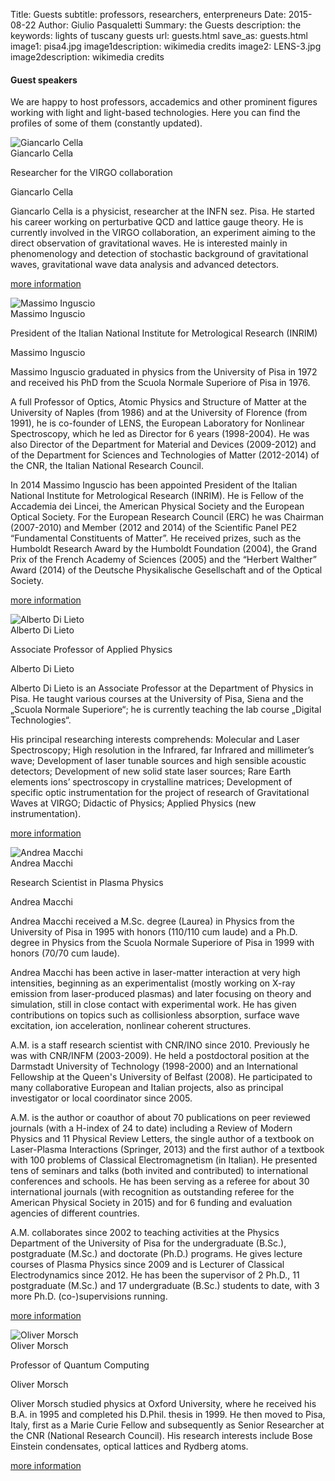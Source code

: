 Title: Guests
subtitle: professors, researchers, enterpreneurs
Date: 2015-08-22
Author: Giulio Pasqualetti
Summary: the Guests 
description: the 
keywords: lights of tuscany guests
url: guests.html
save_as: guests.html
image1: pisa4.jpg
image1description: wikimedia credits
image2: LENS-3.jpg
image2description: wikimedia credits

<div class="section">
  <div class="row">
    <div class="col s12">
      <h4>Guest speakers</h4>
      <p class="align-left">We are happy to host professors,
	accademics and other prominent figures working with light and
	light-based technologies. Here you can find the profiles of some
	of them (constantly updated).</p>
    </div>
  </div>
</div>


<!-- <div class="row"> -->
<!--   <div class="col s12 m6"> -->
<!--     <div class="card"> -->
<!--       <div class="card-content grey-text text-darken-4"> -->
<!--         <span class="card-title grey-text text-darken-4">Card Title</span> -->
<!-- 	<div class="col s12 m4"> -->
<!-- 	  <img style="width:100%" alt="Giancarlo Cella" src="{filename}/images/cella.jpg"> -->
<!-- 	</div> -->
<!-- 	<div class="col s12 m8"> -->
<!--         <p>I am a very simple card. I am good at containing small bits of information. -->
<!--           I am convenient because I require little markup to use effectively.</p> -->
<!-- 	</div> -->
<!--       <div class="card-action"> -->
<!--         <a href="#">This is a link</a> -->
<!--         <a href="#">This is a link</a> -->
<!--       </div> -->
<!--       </div> -->
<!--     </div> -->
<!--   </div> -->
<!-- </div> -->
      
<div class="row">
  <div id="cella" class="card medium col s12 m6">
    <div class="card-image waves-effect waves-block waves-light">
      <img class="activator" id="fotocella" alt="Giancarlo Cella" src="{filename}/images/cella.jpg">
      </div>
      <div class="card-content">
        <span class="card-title activator grey-text text-darken-4">Giancarlo Cella <i class="mdi-navigation-more-vert right"></i></span>
	<p>Researcher for the VIRGO collaboration</p>
      </div>
      <div class="card-reveal">
        <span class="card-title grey-text text-darken-4">Giancarlo Cella <i class="mdi-navigation-close right"></i></span>
	<p>Giancarlo Cella is a physicist, researcher at the INFN
sez. Pisa. He started his career working on perturbative QCD and
lattice gauge theory. He is currently involved in the VIRGO
collaboration, an experiment aiming to the direct observation of
gravitational waves. He is interested mainly in phenomenology and
detection of stochastic background of gravitational waves,
gravitational wave data analysis and advanced detectors.</p>
	<p><a href="http://www.df.unipi.it/~cella/">more information</a></p>
      </div>
  </div>
    <div id="inguscio" class="card medium col s12 m6">
      <div class="card-image waves-effect waves-block waves-light">
        <img class="activator" alt="Massimo Inguscio" src="{filename}/images/inguscio2.jpg">
      </div>
      <div class="card-content">
        <span class="card-title activator grey-text text-darken-4">Massimo Inguscio <i class="mdi-navigation-more-vert right"></i></span>
  	<p>President of the Italian National Institute for Metrological Research (INRIM)</p>
      </div>
      <div class="card-reveal">
        <span class="card-title grey-text text-darken-4">Massimo Inguscio <i class="mdi-navigation-close right"></i></span>
	<p>Massimo Inguscio graduated in physics from the University
	  of Pisa in 1972 and received his PhD from the Scuola Normale
	  Superiore of Pisa in 1976. </p>
	<p>A full Professor of Optics, Atomic Physics and Structure of
Matter at the University of Naples (from 1986) and at the University
of Florence (from 1991), he is co-founder of LENS, the European
Laboratory for Nonlinear Spectroscopy, which he led as Director for 6
years (1998-2004).  He was also Director of the Department for
Material and Devices (2009-2012) and of the Department for Sciences
and Technologies of Matter (2012-2014) of the CNR, the Italian
National Research Council.</p>
	  <p>In 2014 Massimo Inguscio has been appointed President of
the Italian National Institute for Metrological Research (INRIM). He
is Fellow of the Accademia dei Lincei, the American Physical Society
and the European Optical Society.  For the European Research Council
(ERC) he was Chairman (2007-2010) and Member (2012 and 2014) of the
Scientific Panel PE2 “Fundamental Constituents of Matter”. He received
prizes, such as the Humboldt Research Award by the Humboldt Foundation
(2004), the Grand Prix of the French Academy of Sciences (2005) and
the “Herbert Walther” Award (2014) of the Deutsche Physikalische
Gesellschaft and of the Optical Society.</p>
  	<p><a href="https://sites.google.com/a/lens.unifi.it/inguscio/home">more information</a></p>
      </div>
    </div>
  </div>
  
  <div class="row">
    <div id="dilieto" class="card medium col s12 m6">
      <div class="card-image waves-effect waves-block waves-light">
        <img class="activator" id="fotodilieto" alt="Alberto Di Lieto" src="{filename}/images/dilieto2.png">
      </div>
      <div class="card-content">
        <span class="card-title activator grey-text text-darken-4">Alberto Di Lieto <i class="mdi-navigation-more-vert right"></i></span>
        <p>Associate Professor of Applied Physics</p>
      </div>
      <div class="card-reveal">
        <span class="card-title grey-text text-darken-4">Alberto Di Lieto <i class="mdi-navigation-close right"></i></span>
	<p>Alberto Di Lieto is an Associate Professor at the
	Department of Physics in Pisa. He taught various courses at
	the University of Pisa, Siena and the „Scuola Normale
	Superiore“; he is currently teaching the lab course „Digital
	Technologies“.</p>
	<p>His principal researching interests comprehends: Molecular
	and Laser Spectroscopy; High resolution in the Infrared, far
	Infrared and millimeter’s wave; Development of laser tunable
	sources and high sensible acoustic detectors; Development of
	new solid state laser sources; Rare Earth elements ions’
	spectroscopy in crystalline matrices; Development of specific
	optic instrumentation for the project of research of
	Gravitational Waves at VIRGO; Didactic of Physics; Applied
	Physics (new instrumentation).</p>
    	<p><a href="http://www.df.unipi.it/~dilieto/">more information</a></p>
      </div>
    </div>
    <div id="macchi" class="card medium col s12 m6">
      <div class="card-image waves-effect waves-block waves-light">
  	<img class="activator" alt="Andrea Macchi" src="{filename}/images/macchi.jpg">
      </div>
      <div class="card-content">
  	<span class="card-title activator grey-text text-darken-4">Andrea Macchi <i class="mdi-navigation-more-vert right"></i></span>
  	<p>Research Scientist in Plasma Physics</p>
      </div>
      <div class="card-reveal">
        <span class="card-title grey-text text-darken-4">Andrea Macchi <i class="mdi-navigation-close right"></i></span>
	<p>Andrea Macchi received a M.Sc. degree (Laurea) in Physics
	  from the University of Pisa in 1995 with honors (110/110 cum laude)
	  and a Ph.D. degree in Physics from the Scuola Normale Superiore of
	  Pisa in 1999 with honors (70/70 cum laude).</p>
	<p>Andrea Macchi has been active in laser-matter interaction at very
high intensities, beginning as an experimentalist (mostly working on
	  X-ray emission from laser-produced plasmas) and later focusing on
	  theory and simulation, still in close contact with experimental
	  work. He has given contributions on topics such as collisionless
	  absorption, surface wave excitation, ion acceleration, nonlinear
	  coherent structures. </p>
	<p>A.M. is a staff research scientist with CNR/INO since
	  2010. Previously he was with CNR/INFM (2003-2009). He held a
	  postdoctoral position at the Darmstadt University of Technology
	  (1998-2000) and an International Fellowship at the Queen's University
	  of Belfast (2008). He participated to many collaborative European and
	  Italian projects, also as principal investigator or local coordinator
	  since 2005.</p>
	<p> A.M. is the author or coauthor of about 70 publications on
	  peer reviewed journals (with a H-index of 24 to date) including a
	  Review of Modern Physics and 11 Physical Review Letters, the single
	  author of a textbook on Laser-Plasma Interactions (Springer, 2013) and
	  the first author of a textbook with 100 problems of Classical
	  Electromagnetism (in Italian). He presented tens of seminars and talks
	  (both invited and contributed) to international conferences and
	  schools. He has been serving as a referee for about 30 international
	  journals (with recognition as outstanding referee for the American
	  Physical Society in 2015) and for 6 funding and evaluation agencies of
	  different countries.</p>
	<p>A.M. collaborates since 2002 to teaching activities at the
	  Physics Department of the University of Pisa for the undergraduate
	  (B.Sc.), postgraduate (M.Sc.) and doctorate (Ph.D.)  programs. He
	  gives lecture courses of Plasma Physics since 2009 and is Lecturer of
	  Classical Electrodynamics since 2012. He has been the supervisor of 2
	  Ph.D., 11 postgraduate (M.Sc.) and 17 undergraduate (B.Sc.) students
	  to date, with 3 more Ph.D. (co-)supervisions running.</p>
  	<p><a href="http://www.df.unipi.it/~macchi/">more information</a></p>
      </div>
    </div>
    <div class="row">
    <div id="morsch" class="card medium col s12 m6">
      <div class="card-image waves-effect waves-block waves-light">
        <img class="activator" alt="Oliver Morsch" src="{filename}/images/morsch1.jpg">
      </div>
      <div class="card-content">
        <span class="card-title activator grey-text text-darken-4">Oliver Morsch <i class="mdi-navigation-more-vert right"></i></span>
        <p>Professor of Quantum Computing</p>
      </div>
      <div class="card-reveal">
        <span class="card-title grey-text text-darken-4">Oliver Morsch <i class="mdi-navigation-close right"></i></span>
	<p>Oliver Morsch studied physics at Oxford University, where he received his B.A. in 1995 and completed his D.Phil. thesis in 1999. He then moved to Pisa, Italy, first as a Marie Curie Fellow and subsequently as Senior Researcher at the CNR (National Research Council). His research interests include Bose Einstein condensates, optical lattices and Rydberg atoms.</p>
    	<p><a href="https://www.df.unipi.it/gruppi/arimondo/morsch.html">more information</a></p>
      </div>
    </div>
  </div>
</div>
</div>
<!-- <\!-- <div class="section">  -\-> -->
<!-- <\!--   <div class="row"> -\-> -->
<!-- <\!--     <div class="col s12"> -\-> -->
<!-- <\!--       <h4>Sessione studenti</h4> -\-> -->
<!-- <\!--       <p class="left-align">Ci saranno delle sessioni dedicate all'esposizione del -\-> -->
<!-- <\!-- 	lavoro degli studenti. Chi fosse interessato può presentare un -\-> -->
<!-- <\!-- 	abstract in fase di registrazione. Dopo la fase di selezione -\-> -->
<!-- <\!-- 	gli interventi scelti verranno raggruppati qui -\-> -->
<!-- <\!-- 	sotto.</p><br><br><br> -\-> -->
<!-- <\!--     </div> -\-> -->
<!-- <\!--   </div> -\-> -->
<!-- <\!-- </div> -\-> -->

